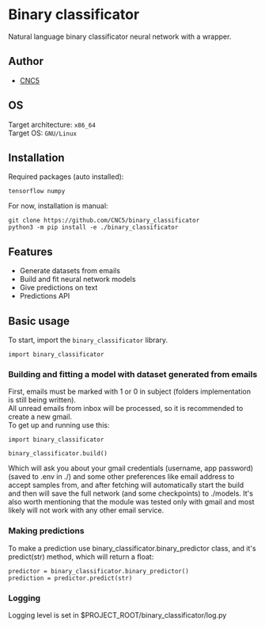 # Binary classificator
Natural language binary classificator neural network with a wrapper.

## Author

* [CNC5](https://github.com/CNC5)

## OS
Target architecture: `x86_64`<br>
Target OS: `GNU/Linux`

## Installation
Required packages (auto installed):<br>

    tensorflow numpy


For now, installation is manual:<br>

    git clone https://github.com/CNC5/binary_classificator
    python3 -m pip install -e ./binary_classificator

## Features

* Generate datasets from emails
* Build and fit neural network models
* Give predictions on text
* Predictions API

## Basic usage

To start, import the `binary_classificator` library.

    import binary_classificator
    
### Building and fitting a model with dataset generated from emails

First, emails must be marked with 1 or 0 in subject (folders implementation is still being written).<br>
All unread emails from inbox will be processed, so it is recommended to create a new gmail.<br>
To get up and running use this:

    import binary_classificator
    
    binary_classificator.build()

Which will ask you about your gmail credentials (username, app password)(saved to .env in ./) and some other preferences like email address to accept samples from, and after fetching will automatically start the build and then will save the full network (and some checkpoints) to ./models.
It's also worth mentioning that the module was tested only with gmail and most likely will not work with any other email service.

### Making predictions
To make a prediction use binary_classificator.binary_predictor class, and it's predict(str) method, which will return a float:

    predictor = binary_classificator.binary_predictor()
    prediction = predictor.predict(str)
    

### Logging
Logging level is set in $PROJECT_ROOT/binary_classificator/log.py
